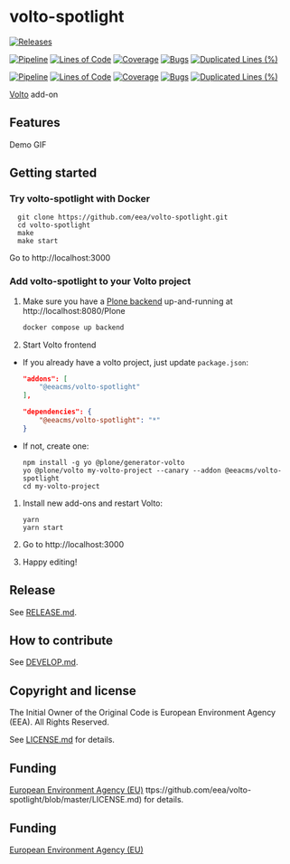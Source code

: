 # volto-spotlight

[![Releases](https://img.shields.io/github/v/release/eea/volto-spotlight)](https://github.com/eea/volto-spotlight/releases)

[![Pipeline](https://ci.eionet.europa.eu/buildStatus/icon?job=volto-addons%2Fvolto-spotlight%2Fmaster&subject=master)](https://ci.eionet.europa.eu/view/Github/job/volto-addons/job/volto-spotlight/job/master/display/redirect)
[![Lines of Code](https://sonarqube.eea.europa.eu/api/project_badges/measure?project=volto-spotlight-master&metric=ncloc)](https://sonarqube.eea.europa.eu/dashboard?id=volto-spotlight-master)
[![Coverage](https://sonarqube.eea.europa.eu/api/project_badges/measure?project=volto-spotlight-master&metric=coverage)](https://sonarqube.eea.europa.eu/dashboard?id=volto-spotlight-master)
[![Bugs](https://sonarqube.eea.europa.eu/api/project_badges/measure?project=volto-spotlight-master&metric=bugs)](https://sonarqube.eea.europa.eu/dashboard?id=volto-spotlight-master)
[![Duplicated Lines (%)](https://sonarqube.eea.europa.eu/api/project_badges/measure?project=volto-spotlight-master&metric=duplicated_lines_density)](https://sonarqube.eea.europa.eu/dashboard?id=volto-spotlight-master)

[![Pipeline](https://ci.eionet.europa.eu/buildStatus/icon?job=volto-addons%2Fvolto-spotlight%2Fdevelop&subject=develop)](https://ci.eionet.europa.eu/view/Github/job/volto-addons/job/volto-spotlight/job/develop/display/redirect)
[![Lines of Code](https://sonarqube.eea.europa.eu/api/project_badges/measure?project=volto-spotlight-develop&metric=ncloc)](https://sonarqube.eea.europa.eu/dashboard?id=volto-spotlight-develop)
[![Coverage](https://sonarqube.eea.europa.eu/api/project_badges/measure?project=volto-spotlight-develop&metric=coverage)](https://sonarqube.eea.europa.eu/dashboard?id=volto-spotlight-develop)
[![Bugs](https://sonarqube.eea.europa.eu/api/project_badges/measure?project=volto-spotlight-develop&metric=bugs)](https://sonarqube.eea.europa.eu/dashboard?id=volto-spotlight-develop)
[![Duplicated Lines (%)](https://sonarqube.eea.europa.eu/api/project_badges/measure?project=volto-spotlight-develop&metric=duplicated_lines_density)](https://sonarqube.eea.europa.eu/dashboard?id=volto-spotlight-develop)

[Volto](https://github.com/plone/volto) add-on

## Features

Demo GIF

## Getting started

### Try volto-spotlight with Docker

      git clone https://github.com/eea/volto-spotlight.git
      cd volto-spotlight
      make
      make start

Go to http://localhost:3000

### Add volto-spotlight to your Volto project

1. Make sure you have a [Plone backend](https://plone.org/download) up-and-running at http://localhost:8080/Plone

   ```Bash
   docker compose up backend
   ```

1. Start Volto frontend

- If you already have a volto project, just update `package.json`:

  ```JSON
  "addons": [
      "@eeacms/volto-spotlight"
  ],

  "dependencies": {
      "@eeacms/volto-spotlight": "*"
  }
  ```

- If not, create one:

  ```
  npm install -g yo @plone/generator-volto
  yo @plone/volto my-volto-project --canary --addon @eeacms/volto-spotlight
  cd my-volto-project
  ```

1. Install new add-ons and restart Volto:

   ```
   yarn
   yarn start
   ```

1. Go to http://localhost:3000

1. Happy editing!

## Release

See [RELEASE.md](https://github.com/eea/volto-spotlight/blob/master/RELEASE.md).

## How to contribute

See [DEVELOP.md](https://github.com/eea/volto-spotlight/blob/master/DEVELOP.md).

## Copyright and license

The Initial Owner of the Original Code is European Environment Agency (EEA).
All Rights Reserved.

See [LICENSE.md](https://github.com/eea/volto-spotlight/blob/master/LICENSE.md) for details.

## Funding

[European Environment Agency (EU)](http://eea.europa.eu)
ttps://github.com/eea/volto-spotlight/blob/master/LICENSE.md) for details.

## Funding

[European Environment Agency (EU)](http://eea.europa.eu)
